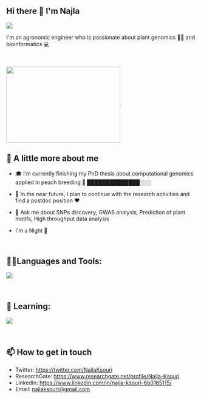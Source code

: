 ## Hi there 👋 I'm Najla  
![](https://komarev.com/ghpvc/?username=najlaksouri)

I'm an agronomic engineer who is passionate about plant genomics 🌱🧬 and bioinformatics :computer:

<br/>  

<img align="center" width="300" height="200" src="https://raw.githubusercontent.com/lauragift21/lauragift21/master/code.gif">.


## 📖 A little more about me

- 🎓 I’m currently finishing my PhD thesis about computational genomics applied in peach breeding 🍑 ██████████████░░░

- 🎯 In the near future, I plan to continue with the research activities and find a postdoc position ❤️

- 💬 Ask me about SNPs discovery, GWAS analysis, Prediction of plant motifs, High throughput data analysis

- I'm a Night 🦉

 <br/> 

## 👨‍💻Languages and Tools:

<p align="left">
    <a href="https://skillicons.dev">
    <img src="https://skillicons.dev/icons?i=git,github,css,html,docker,bash,linux,r" />
    </a>
</p>
<br/> 

## 💬 Learning: 

<p align="left">
    <a href="https://skillicons.dev">
    <img src="https://skillicons.dev/icons?i=mysql,py" />
    </a>
</p>
<br/>  

## 📫 How to get in touch

- Twitter: https://twitter.com/NajlaKsouri
- ResearchGate: https://www.researchgate.net/profile/Najla-Ksouri
- LinkedIn: https://www.linkedin.com/in/najla-ksouri-6b0165115/
- Email: najlaksouri@gmail.com
     
 <br/>  



<!--
**najlaksouri/najlaksouri** is a ✨ _special_ ✨ repository because its `README.md` (this file) appears on your GitHub profile.

Here are some ideas to get you started:

- 🔭 I’m currently working on ...
- 🌱 I’m currently learning ...
- 👯 I’m looking to collaborate on ...
- 🤔 I’m looking for help with ...
- 💬 Ask me about ...
- 📫 How to reach me: ...
- 😄 Pronouns: ...
- ⚡ Fun fact: ...
-->
